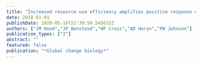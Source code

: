 ```yaml
---
title: "Increased resource use efficiency amplifies positive response of aquatic primary production to experimental warming"
date: 2018-01-01
publishDate: 2020-05-16T21:38:50.545632Z
authors: ["JM Hood","JP Benstead","WF Cross","AD Huryn","PW Johnson"]
publication_types: ["2"]
abstract: ""
featured: false
publication: "*Global change biology*"
---
```


